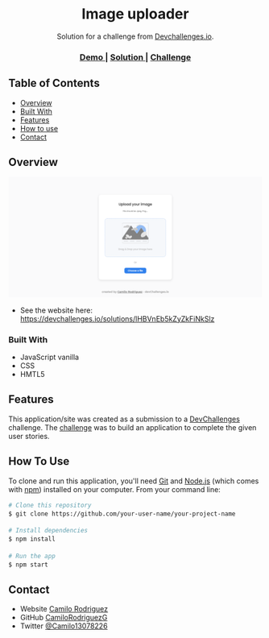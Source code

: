 <!-- Please update value in the {}  -->

<h1 align="center">Image uploader</h1>

<div align="center">
   Solution for a challenge from  <a href="http://devchallenges.io" target="_blank">Devchallenges.io</a>.
</div>

<div align="center">
  <h3>
    <a href="https://upload-mage.vercel.app">
      Demo
    </a>
    <span> | </span>
    <a href="https://devchallenges.io/solutions/lHBVnEb5kZyZkFiNkSlz">
      Solution
    </a>
    <span> | </span>
    <a href="https://devchallenges.io/challenges/O2iGT9yBd6xZBrOcVirx">
      Challenge
    </a>
  </h3>
</div>

<!-- TABLE OF CONTENTS -->

## Table of Contents

- [Overview](#overview)
- [Built With](#built-with)
- [Features](#features)
- [How to use](#how-to-use)
- [Contact](#contact)

<!-- OVERVIEW -->

## Overview

![screenshot](https://github.com/CamiloRodriguezG/upload-mage/blob/main/images/screenshot.png)

- See the website here: https://devchallenges.io/solutions/lHBVnEb5kZyZkFiNkSlz

### Built With

- JavaScript vanilla
- CSS
- HMTL5

## Features

This application/site was created as a submission to a [DevChallenges](https://devchallenges.io/challenges) challenge. The [challenge](https://devchallenges.io/challenges/O2iGT9yBd6xZBrOcVirx) was to build an application to complete the given user stories.

## How To Use

<!-- Example: -->

To clone and run this application, you'll need [Git](https://git-scm.com) and [Node.js](https://nodejs.org/en/download/) (which comes with [npm](http://npmjs.com)) installed on your computer. From your command line:

```bash
# Clone this repository
$ git clone https://github.com/your-user-name/your-project-name

# Install dependencies
$ npm install

# Run the app
$ npm start
```

## Contact

- Website [Camilo Rodriguez](https://portfolio-mu-snowy.vercel.app/)
- GitHub [CamiloRodriguezG](https://github.com/CamiloRodriguezG)
- Twitter [@Camilo13078226](https://twitter.com/Camilo13078226)
